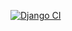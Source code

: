 [![Django CI](https://github.com/SamwitAdhikary/ecdb/actions/workflows/django.yml/badge.svg)](https://github.com/SamwitAdhikary/ecdb/actions/workflows/django.yml)
